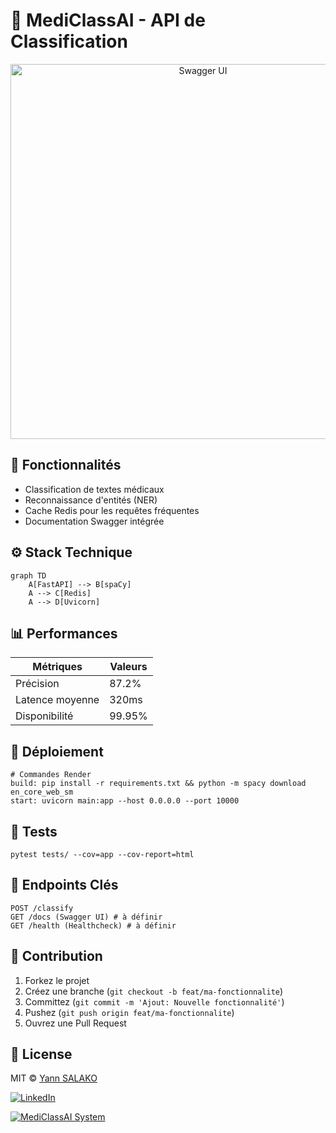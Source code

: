 # 🔬 MediClassAI - API de Classification

<div align="center">
  <img src="https://i.imgur.com/9Zb3lXk.png" alt="Swagger UI" width="600">
</div>

## 🧠 Fonctionnalités
- Classification de textes médicaux
- Reconnaissance d'entités (NER)
- Cache Redis pour les requêtes fréquentes
- Documentation Swagger intégrée

## ⚙️ Stack Technique
```mermaid
graph TD
    A[FastAPI] --> B[spaCy]
    A --> C[Redis]
    A --> D[Uvicorn]
```
## 📊 Performances
| Métriques | Valeurs |
|--------------|-------------|
| Précision | 87.2% |
| Latence moyenne | 320ms |
| Disponibilité | 99.95% |

## 🐳 Déploiement
```
# Commandes Render
build: pip install -r requirements.txt && python -m spacy download en_core_web_sm
start: uvicorn main:app --host 0.0.0.0 --port 10000
```

## 🧪 Tests
```
pytest tests/ --cov=app --cov-report=html
```

## 📡 Endpoints Clés
```
POST /classify
GET /docs (Swagger UI) # à définir
GET /health (Healthcheck) # à définir
```

## 🤝 Contribution
1. Forkez le projet
2. Créez une branche (`git checkout -b feat/ma-fonctionnalite`)
3. Committez (`git commit -m 'Ajout: Nouvelle fonctionnalité'`)
4. Pushez (`git push origin feat/ma-fonctionnalite`)
5. Ouvrez une Pull Request

## 📜 License
MIT © [Yann SALAKO](https://github.com/Yann2808/medi-class-ai-back)

[![LinkedIn](https://img.shields.io/badge/LinkedIn-Connect-blue)](https://www.linkedin.com/yann-salako)

[![MediClassAI System](https://img.shields.io/badge/ARCHITECTURE-Frontend_+_Backend-8A2BE2)](https://github.com/Yann2808/medi-class-ai-front#readme)
